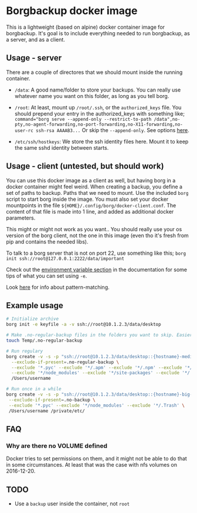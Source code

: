 # Borgbackup docker image

This is a lightweight (based on alpine) docker container image for borgbackup.
It's goal is to include everything needed to run borgbackup, as a server, and
as a client.


## Usage - server

There are a couple of directores that we should mount inside the running container.

*   `/data`: A good name/folder to store your backups. You can really use whatever name you
             want on this folder, as long as you tell borg.

*   `/root`: At least, mount up `/root/.ssh`, or the `authorized_keys` file. You
             should prepend your entry in the authorized_keys with something like;
             `command="borg serve --append-only --restrict-to-path /data",no-pty,no-agent-forwarding,no-port-forwarding,no-X11-forwarding,no-user-rc ssh-rsa AAAAB3...`
             Or skip the `--append-only`. See options [here](https://borgbackup.readthedocs.io/en/stable/usage.html#borg-serve).

*   `/etc/ssh/hostkeys`: We store the ssh identity files here. Mount it to keep the same sshd
                         identity between starts.

## Usage - client (untested, but should work)

You can use this docker image as a client as well, but having borg in a docker container
might feel weird. When creating a backup, you define a set of paths to backup. Paths that
we need to mount.
Use the included `borg` script to start borg inside the image. You must also set
your docker mountpoints in the file `${HOME}/.config/borg/docker-client.conf`.
The content of that file is made into 1 line, and added as additional docker parameters.

This might or might not work as you want.. You should really use your os version of the borg client,
not the one in this image (even tho it's fresh from pip and contains the needed libs).

To talk to a borg server that is not on port 22, use something like this;
`borg init ssh://root@127.0.0.1:2222/data/important`

Check out the [environment variable section](https://borgbackup.readthedocs.io/en/stable/usage.html#environment-variables)
in the documentation for some tips of what you can set using `-e`.

Look [here](https://borgbackup.readthedocs.io/en/stable/usage.html#borg-help-patterns) for info
about pattern-matching.

## Example usage
```sh
# Initialize archive
borg init -e keyfile -a -v ssh://root@10.1.2.3/data/desktop

# Make .no-regular-backup files in the folders you want to skip. Easier than --excluding them all..
touch Temp/.no-regular-backup

# Run regulary
borg create -v -s -p "ssh://root@10.1.2.3/data/desktop::{hostname}-medium-{now:%Y-%m-%d_%H:%M:%S}" \
  --exclude-if-present=.no-regular-backup \
  --exclude '*.pyc' --exclude '*/.apm' --exclude '*/.npm' --exclude '*/.gem' --exclude '*/.node-gyp' \
  --exclude '*/node_modules' --exclude '*/site-packages' --exclude '*/.Trash' --exclude '*/compile-cache' --exclude '*/*_old' \
  /Users/username

# Run once in a while
borg create -v -s -p "ssh://root@10.1.2.3/data/desktop::{hostname}-big-{now:%Y-%m-%d_%H:%M:%S}" \
 --exclude-if-present=.no-backup \
 --exclude '*.pyc' --exclude '*/node_modules' --exclude '*/.Trash' \
 /Users/username /private/etc/
```

## FAQ

### Why are there no VOLUME defined
Docker tries to set permissions on them, and it might not be able to do that in some circumstances.
At least that was the case with nfs volumes on 2016-12-20.

## TODO
*   Use a `backup` user inside the container, not `root`
